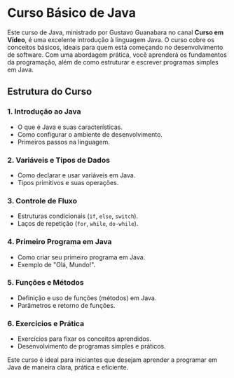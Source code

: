 # Curso Básico de Java

Este curso de Java, ministrado por Gustavo Guanabara no canal **Curso em Vídeo**, é uma excelente introdução à linguagem Java. O curso cobre os conceitos básicos, ideais para quem está começando no desenvolvimento de software. Com uma abordagem prática, você aprenderá os fundamentos da programação, além de como estruturar e escrever programas simples em Java.

## Estrutura do Curso

### 1. **Introdução ao Java**
   - O que é Java e suas características.
   - Como configurar o ambiente de desenvolvimento.
   - Primeiros passos na linguagem.

### 2. **Variáveis e Tipos de Dados**
   - Como declarar e usar variáveis em Java.
   - Tipos primitivos e suas operações.

### 3. **Controle de Fluxo**
   - Estruturas condicionais (`if`, `else`, `switch`).
   - Laços de repetição (`for`, `while`, `do-while`).

### 4. **Primeiro Programa em Java**
   - Como criar seu primeiro programa em Java.
   - Exemplo de "Olá, Mundo!".

### 5. **Funções e Métodos**
   - Definição e uso de funções (métodos) em Java.
   - Parâmetros e retorno de funções.

### 6. **Exercícios e Prática**
   - Exercícios para fixar os conceitos aprendidos.
   - Desenvolvimento de programas simples e práticos.

Este curso é ideal para iniciantes que desejam aprender a programar em Java de maneira clara, prática e eficiente.
